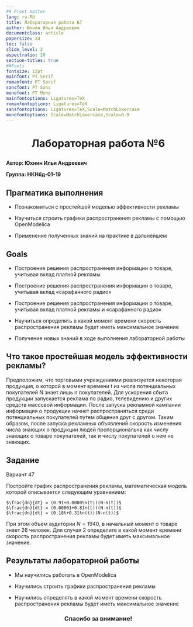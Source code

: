 ```yaml
---
## Front matter
lang: ru-RU
title: Лабораторная работа №7
author: Юхнин Илья Андреевич
documentclass: article
papersize: a4
toc: false
slide_level: 2
aspectratio: 20
section-titles: true
##Fonts
fontsize: 12pt
mainfont: PT Serif
romanfont: PT Serif
sansfont: PT Sans
monofont: PT Mono
mainfontoptions: Ligatures=TeX
romanfontoptions: Ligatures=TeX
sansfontoptions: Ligatures=TeX,Scale=MatchLowercase
monofontoptions: Scale=MatchLowercase,Scale=0.9
---
```


# <p style="text-align: center;">Лабораторная работа №6</p>



**Автор: Юхнин Илья Андреевич**

**Группа: НКНбд-01-19**

<div style="page-break-after: always;">

## Прагматика выполнения


- Познакомиться с простейшей моделью эффективности рекламы

- Научиться строить графики распространения рекламы с помощью OpenModelica

- Применение полученных знаний на практике в дальнейшем</div>

  <div style="page-break-after: always;">

## Goals


- Построение решения распространения информации о товаре, учитывая вклад платной рекламы
- Построение решения распространения информации о товаре, учитывая вклад «сарафанного радио» 
- Построение решения распространения информации о товаре, учитывая вклад платной рекламы и «сарафанного радио» 

- Научиться определять в какой момент времени скорость распространения рекламы будет иметь максимальное значение

- Получение новых знаний в ходе выполнения лабораторной работы</div>

  <div style="page-break-after: always;">

## Что такое простейшая модель эффективности рекламы?

Предположим, что торговыми учреждениями реализуется некоторая продукция, о которой в момент времени t из числа потенциальных покупателей N знает лишь n покупателей. Для ускорения сбыта продукции запускается реклама по радио, телевидению и других средств массовой информации. После запуска рекламной кампании информация о продукции начнет распространяться среди потенциальных покупателей путем общения друг с другом. Таким образом, после запуска рекламных объявлений скорость изменения числа знающих о продукции людей пропорциональна как числу знающих о товаре покупателей, так и числу покупателей о нем не знающих.</div>

<div style="page-break-after: always;">

## Задание

Вариант 47

Постройте график распространения рекламы, математическая модель которой описывается следующим уравнением:

    $\frac{dn}{dt} = (0.91+0.00005n(t))(N-n(t))$
    $\frac{dn}{dt} = (0.00001+0.81n(t))(N-n(t))$
    $\frac{dn}{dt} = (0.18t+0.31tn(t))(N-n(t))$

При этом объем аудитории $N = 1940$, в начальный момент о товаре знает $26$ человек. Для случая $2$ определите в какой момент времени скорость распространения рекламы будет иметь максимальное значение.

</div>

<div style="page-break-after: always;">


## Результаты лабораторной работы



- Мы научились работать в OpenModelica

- Научились строить графики распространения рекламы

- Научились определять в какой момент времени скорость распространения рекламы будет иметь максимальное значение</div>

  <div style="page-break-after: always;">
    
  
    
  
    
  
  
    ### <p style="text-align: center;">Спасибо за внимание!</p></div>
